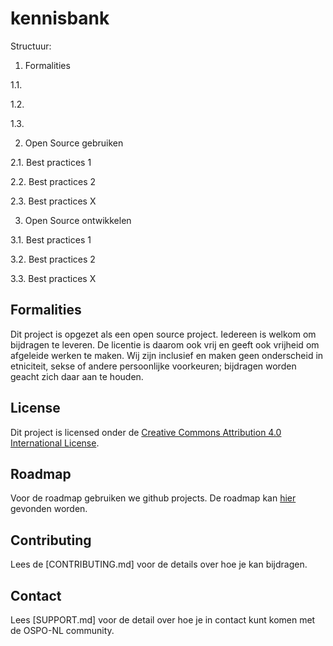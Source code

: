 # kennisbank

Structuur:
1. Formalities

1.1. 

1.2.

1.3.

2. Open Source gebruiken 

2.1. Best practices 1

2.2. Best practices 2

2.3. Best practices X

3. Open Source ontwikkelen

3.1. Best practices 1

3.2. Best practices 2

3.3. Best practices X

## Formalities
Dit project is opgezet als een open source project. Iedereen is welkom om bijdragen te leveren. De licentie is daarom ook vrij en geeft ook vrijheid om afgeleide werken te maken. Wij zijn inclusief en maken geen onderscheid in etniciteit, sekse of andere persoonlijke voorkeuren; bijdragen worden geacht zich daar aan te houden.

## License
Dit project is licensed onder de [Creative Commons Attribution 4.0 International License](https://github.com/ospo-nl/kennisbank/blob/main/LICENSE).

## Roadmap  
Voor de roadmap gebruiken we github projects. De roadmap kan [hier]([https://github.com/orgs/lfenergyarchitecturemodel/projects/1/views/1](https://github.com/orgs/ospo-nl/projects/1)) gevonden worden.

## Contributing
Lees de [CONTRIBUTING.md] voor de details over hoe je kan bijdragen. 

## Contact
Lees [SUPPORT.md] voor de detail over hoe je in contact kunt komen met de OSPO-NL community.
